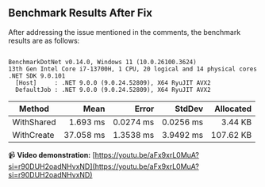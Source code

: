 ## Benchmark Results After Fix

After addressing the issue mentioned in the comments, the benchmark results are as follows:

```

BenchmarkDotNet v0.14.0, Windows 11 (10.0.26100.3624)
13th Gen Intel Core i7-13700H, 1 CPU, 20 logical and 14 physical cores
.NET SDK 9.0.101
  [Host]     : .NET 9.0.0 (9.0.24.52809), X64 RyuJIT AVX2
  DefaultJob : .NET 9.0.0 (9.0.24.52809), X64 RyuJIT AVX2
```
| Method     | Mean      | Error     | StdDev    | Allocated |
|----------- |----------:|----------:|----------:|----------:|
| WithShared |  1.693 ms | 0.0274 ms | 0.0256 ms |   3.44 KB |
| WithCreate | 37.058 ms | 1.3538 ms | 3.9492 ms | 107.62 KB |
📹 **Video demonstration:** [https://youtu.be/aFx9xrL0MuA?si=r90DUH2oadNHvxND](https://youtu.be/aFx9xrL0MuA?si=r90DUH2oadNHvxND)
